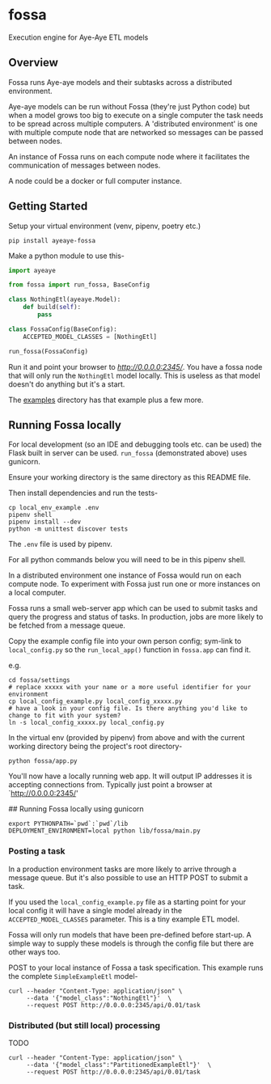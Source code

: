 # fossa
Execution engine for Aye-Aye ETL models

## Overview

Fossa runs Aye-aye models and their subtasks across a distributed environment.

Aye-aye models can be run without Fossa (they're just Python code) but when a model grows too big to execute on a single computer the task needs to be spread across multiple computers. A 'distributed environment' is one with multiple compute node that are networked so messages can be passed between nodes.

An instance of Fossa runs on each compute node where it facilitates the communication of messages between nodes.

A node could be a docker or full computer instance.


## Getting Started

Setup your virtual environment (venv, pipenv, poetry etc.)

```shell
pip install ayeaye-fossa
```

Make a python module to use this-

```python
import ayeaye

from fossa import run_fossa, BaseConfig

class NothingEtl(ayeaye.Model):
    def build(self):
        pass

class FossaConfig(BaseConfig):
    ACCEPTED_MODEL_CLASSES = [NothingEtl]

run_fossa(FossaConfig)
```

Run it and point your browser to *http://0.0.0.0:2345/*. You have a fossa node that will only run the `NothingEtl` model locally. This is useless as that model doesn't do anything but it's a start.

The [examples](./examples) directory has that example plus a few more.



## Running Fossa locally

For local development (so an IDE and debugging tools etc. can be used) the Flask built in server can be used. `run_fossa` (demonstrated above) uses gunicorn.

Ensure your working directory is the same directory as this README file.

Then install dependencies and run the tests-

```shell
cp local_env_example .env
pipenv shell
pipenv install --dev
python -m unittest discover tests
```

The `.env` file is used by pipenv.

For all python commands below you will need to be in this pipenv shell.


In a distributed environment one instance of Fossa would run on each compute node. To experiment with Fossa just run one or more instances on a local computer.

Fossa runs a small web-server app which can be used to submit tasks and query the progress and status of tasks. In production, jobs are more likely to be fetched from a message queue.

Copy the example config file into your own person config; sym-link to `local_config.py` so the `run_local_app()` function in `fossa.app` can find it.

e.g.

```
cd fossa/settings
# replace xxxxx with your name or a more useful identifier for your environment
cp local_config_example.py local_config_xxxxx.py
# have a look in your config file. Is there anything you'd like to change to fit with your system?
ln -s local_config_xxxxx.py local_config.py
```

In the virtual env (provided by pipenv) from above and with the current working directory being the project's root directory-

```
python fossa/app.py
```

You'll now have a locally running web app. It will output IP addresses it is accepting connections from. Typically just point a browser at `http://0.0.0.0:2345/'

## Running Fossa locally using gunicorn

```shell
export PYTHONPATH=`pwd`:`pwd`/lib
DEPLOYMENT_ENVIRONMENT=local python lib/fossa/main.py
```

### Posting a task

In a production environment tasks are more likely to arrive through a message queue. But it's also possible to use an HTTP POST to submit a task.

If you used the `local_config_example.py` file as a starting point for your local config it will have a single model already in the `ACCEPTED_MODEL_CLASSES` parameter. This is a tiny example ETL model.

Fossa will only run models that have been pre-defined before start-up. A simple way to supply these models is through the config file but there are other ways too.

POST to your local instance of Fossa a task specification. This example runs the complete `SimpleExampleEtl` model-

```shell
curl --header "Content-Type: application/json" \
     --data '{"model_class":"NothingEtl"}'  \
     --request POST http://0.0.0.0:2345/api/0.01/task
```


### Distributed (but still local) processing

TODO

```shell
curl --header "Content-Type: application/json" \
     --data '{"model_class":"PartitionedExampleEtl"}'  \
     --request POST http://0.0.0.0:2345/api/0.01/task
```
